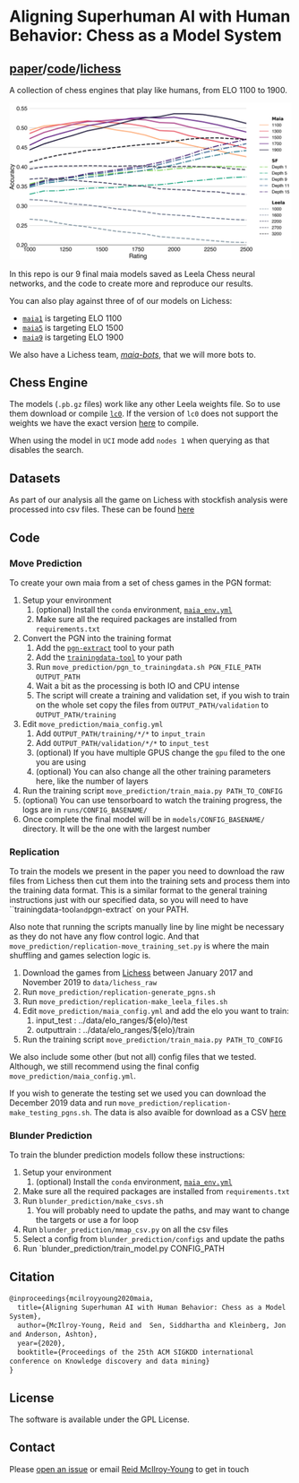 # Aligning Superhuman AI with Human Behavior: Chess as a Model System

## [paper](https://arxiv.org/abs/2006.01855)/[code](https://github.com/CSSLab/maia-chess)/[lichess](https://lichess.org/team/maia-bots)

A collection of chess engines that play like humans, from ELO 1100 to 1900.

![The accuracy of the different maias across ELO range](images/all_lineplot.png)

In this repo is our 9 final maia models saved as Leela Chess neural networks, and the code to create more and reproduce our results.

You can also play against three of of our models on Lichess:

+ [`maia1`](https://lichess.org/@/maia1) is targeting ELO 1100
+ [`maia5`](https://lichess.org/@/maia5) is targeting ELO 1500
+ [`maia9`](https://lichess.org/@/maia9) is targeting ELO 1900

We also have a Lichess team, [_maia-bots_](https://lichess.org/team/maia-bots), that we will more bots to.

## Chess Engine

The models (`.pb.gz` files) work like any other Leela weights file. So to use them download or compile [`lc0`](http://lczero.org). If the version of `lc0` does not support the weights we have the exact version [here](https://github.com/CSSLab/lc0_23) to compile.

When using the model in `UCI` mode add `nodes 1` when querying as that disables the search.

## Datasets

As part of our analysis all the game on Lichess with stockfish analysis were processed into csv files. These can be found [here](http://csslab.cs.toronto.edu/datasets/chess/kdd2020/)

## Code

### Move Prediction

To create your own maia from a set of chess games in the PGN format:

1. Setup your environment
   1. (optional) Install the `conda` environment, [`maia_env.yml`](maia_env.yml)
   2. Make sure all the required packages are installed from `requirements.txt`
2. Convert the PGN into the training format
   1. Add the [`pgn-extract`](https://www.cs.kent.ac.uk/people/staff/djb/pgn-extract/) tool to your path
   2. Add the [`trainingdata-tool`](https://github.com/DanielUranga/trainingdata-tool) to your path
   3. Run `move_prediction/pgn_to_trainingdata.sh PGN_FILE_PATH OUTPUT_PATH`
   4. Wait a bit as the processing is both IO and CPU intense
   5. The script will create a training and validation set, if you wish to train on the whole set copy the files from `OUTPUT_PATH/validation` to `OUTPUT_PATH/training`
3. Edit `move_prediction/maia_config.yml`
   1. Add  `OUTPUT_PATH/training/*/*` to `input_train`
   2. Add  `OUTPUT_PATH/validation/*/*` to `input_test`
   3. (optional) If you have multiple GPUS change the `gpu` filed to the one you are using
   4. (optional) You can also change all the other training parameters here, like the number of layers
4. Run the training script `move_prediction/train_maia.py PATH_TO_CONFIG`
5. (optional) You can use tensorboard to watch the training progress, the logs are in `runs/CONFIG_BASENAME/`
6. Once complete the final model will be in `models/CONFIG_BASENAME/` directory. It will be the one with the largest number

### Replication

To train the models we present in the paper you need to download the raw files from Lichess then cut them into the training sets and process them into the training data format. This is a similar format to the general training instructions just with our specified data, so you will need to have ``trainingdata-tool` and `pgn-extract` on your PATH.

Also note that running the scripts manually line by line might be necessary as they do not have any flow control logic. And that `move_prediction/replication-move_training_set.py` is where the main shuffling and games selection logic is.

1. Download the games from [Lichess](https://database.lichess.org/) between January 2017 and November 2019 to `data/lichess_raw`
2. Run `move_prediction/replication-generate_pgns.sh`
3. Run `move_prediction/replication-make_leela_files.sh`
4. Edit `move_prediction/maia_config.yml` and add the elo you want to train:
   1. input_test : ../data/elo_ranges/${elo}/test
   2. outputtrain : ../data/elo_ranges/${elo}/train
5. Run the training script `move_prediction/train_maia.py PATH_TO_CONFIG`

We also include some other (but not all) config files that we tested. Although, we still recommend using the final config `move_prediction/maia_config.yml`.

If you wish to generate the testing set we used you can download the December 2019 data and run `move_prediction/replication-make_testing_pgns.sh`. The data is also avaible for download as a CSV [here](http://csslab.cs.toronto.edu/datasets/chess/kdd2020/10000_full_2019-12.csv.bz2)

### Blunder Prediction

To train the blunder prediction models follow these instructions:

1. Setup your environment
   1. (optional) Install the `conda` environment, [`maia_env.yml`](maia_env.yml)
2. Make sure all the required packages are installed from `requirements.txt`
3. Run `blunder_prediction/make_csvs.sh`
   1. You will probably need to update the paths, and may want to change the targets or use a for loop
4. Run `blunder_prediction/mmap_csv.py` on all the csv files
5. Select a config from `blunder_prediction/configs` and update the paths
6. Run `blunder_prediction/train_model.py CONFIG_PATH

## Citation

```
@inproceedings{mcilroyyoung2020maia,
  title={Aligning Superhuman AI with Human Behavior: Chess as a Model System},
  author={McIlroy-Young, Reid and  Sen, Siddhartha and Kleinberg, Jon and Anderson, Ashton},
  year={2020},
  booktitle={Proceedings of the 25th ACM SIGKDD international conference on Knowledge discovery and data mining}
}
```

## License

The software is available under the GPL License.

## Contact

Please [open an issue](https://github.com/CSSLab/maia-chess/issues/new) or email [Reid McIlroy-Young](https://reidmcy.com/) to get in touch
